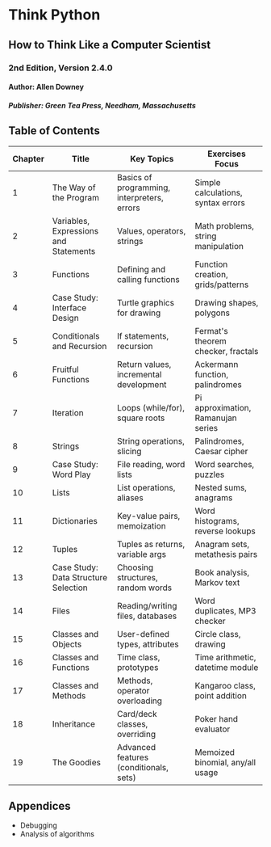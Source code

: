 # Think Python

## How to Think Like a Computer Scientist

### 2nd Edition, Version 2.4.0

#### Author: Allen Downey

##### Publisher: Green Tea Press, Needham, Massachusetts

## Table of Contents

| Chapter | Title                                 | Key Topics                                  | Exercises Focus                    |
| ------- | ------------------------------------- | ------------------------------------------- | ---------------------------------- |
| 1       | The Way of the Program                | Basics of programming, interpreters, errors | Simple calculations, syntax errors |
| 2       | Variables, Expressions and Statements | Values, operators, strings                  | Math problems, string manipulation |
| 3       | Functions                             | Defining and calling functions              | Function creation, grids/patterns  |
| 4       | Case Study: Interface Design          | Turtle graphics for drawing                 | Drawing shapes, polygons           |
| 5       | Conditionals and Recursion            | If statements, recursion                    | Fermat's theorem checker, fractals |
| 6       | Fruitful Functions                    | Return values, incremental development      | Ackermann function, palindromes    |
| 7       | Iteration                             | Loops (while/for), square roots             | Pi approximation, Ramanujan series |
| 8       | Strings                               | String operations, slicing                  | Palindromes, Caesar cipher         |
| 9       | Case Study: Word Play                 | File reading, word lists                    | Word searches, puzzles             |
| 10      | Lists                                 | List operations, aliases                    | Nested sums, anagrams              |
| 11      | Dictionaries                          | Key-value pairs, memoization                | Word histograms, reverse lookups   |
| 12      | Tuples                                | Tuples as returns, variable args            | Anagram sets, metathesis pairs     |
| 13      | Case Study: Data Structure Selection  | Choosing structures, random words           | Book analysis, Markov text         |
| 14      | Files                                 | Reading/writing files, databases            | Word duplicates, MP3 checker       |
| 15      | Classes and Objects                   | User-defined types, attributes              | Circle class, drawing              |
| 16      | Classes and Functions                 | Time class, prototypes                      | Time arithmetic, datetime module   |
| 17      | Classes and Methods                   | Methods, operator overloading               | Kangaroo class, point addition     |
| 18      | Inheritance                           | Card/deck classes, overriding               | Poker hand evaluator               |
| 19      | The Goodies                           | Advanced features (conditionals, sets)      | Memoized binomial, any/all usage   |

## Appendices

- Debugging
- Analysis of algorithms

